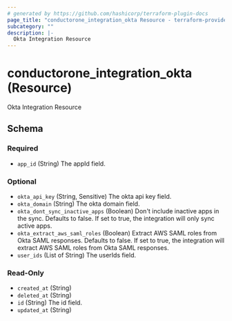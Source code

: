 ```yaml
---
# generated by https://github.com/hashicorp/terraform-plugin-docs
page_title: "conductorone_integration_okta Resource - terraform-provider-conductorone"
subcategory: ""
description: |-
  Okta Integration Resource
---
```


# conductorone_integration_okta (Resource)

Okta Integration Resource



<!-- schema generated by tfplugindocs -->
## Schema

### Required

- `app_id` (String) The appId field.

### Optional

- `okta_api_key` (String, Sensitive) The okta api key field.
- `okta_domain` (String) The okta domain field.
- `okta_dont_sync_inactive_apps` (Boolean) Don't include inactive apps in the sync. Defaults to false. If set to true, the integration will only sync active apps.
- `okta_extract_aws_saml_roles` (Boolean) Extract AWS SAML roles from Okta SAML responses. Defaults to false. If set to true, the integration will extract AWS SAML roles from Okta SAML responses.
- `user_ids` (List of String) The userIds field.

### Read-Only

- `created_at` (String)
- `deleted_at` (String)
- `id` (String) The id field.
- `updated_at` (String)
